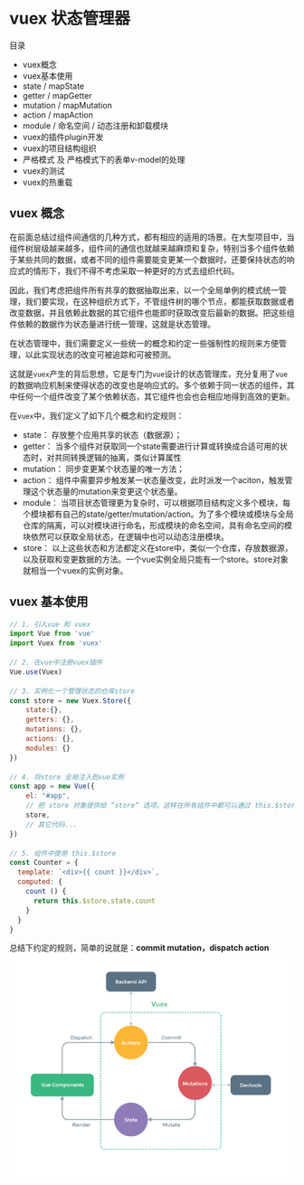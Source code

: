 # vuex 状态管理器

目录

- vuex概念
- vuex基本使用
- state / mapState
- getter / mapGetter
- mutation / mapMutation
- action / mapAction
- module / 命名空间 / 动态注册和卸载模块
- vuex的插件plugin开发
- vuex的项目结构组织
- 严格模式 及 严格模式下的表单v-model的处理
- vuex的测试
- vuex的热重载

## vuex 概念

在前面总结过组件间通信的几种方式，都有相应的适用的场景。在大型项目中，当组件树层级越来越多，组件间的通信也就越来越麻烦和复杂，特别当多个组件依赖于某些共同的数据，或者不同的组件需要能变更某一个数据时，还要保持状态的响应式的情形下，我们不得不考虑采取一种更好的方式去组织代码。

因此，我们考虑把组件所有共享的数据抽取出来，以一个全局单例的模式统一管理，我们要实现，在这种组织方式下，不管组件树的哪个节点，都能获取数据或者改变数据，并且依赖此数据的其它组件也能即时获取改变后最新的数据。把这些组件依赖的数据作为状态量进行统一管理，这就是状态管理。

在状态管理中，我们需要定义一些统一的概念和约定一些强制性的规则来方便管理，以此实现状态的改变可被追踪和可被预测。

这就是`vuex`产生的背后思想，它是专门为`vue`设计的状态管理库，充分复用了`vue`的数据响应机制来使得状态的改变也是响应式的。多个依赖于同一状态的组件，其中任何一个组件改变了某个依赖状态，其它组件也会也会相应地得到高效的更新。

在`vuex`中，我们定义了如下几个概念和约定规则：
- state： 存放整个应用共享的状态（数据源）；
- getter： 当多个组件对获取同一个state需要进行计算或转换成合适可用的状态时，对共同转换逻辑的抽离，类似计算属性
- mutation： 同步变更某个状态量的唯一方法；
- action： 组件中需要异步触发某一状态量改变，此时派发一个aciton，触发管理这个状态量的mutation来变更这个状态量。
- module： 当项目状态管理更为复杂时，可以根据项目结构定义多个模块，每个模块都有自己的state/getter/mutation/action。为了多个模块或模块与全局仓库的隔离，可以对模块进行命名，形成模块的命名空间，具有命名空间的模块依然可以获取全局状态，在逻辑中也可以动态注册模块。
- store： 以上这些状态和方法都定义在store中，类似一个仓库，存放数据源，以及获取和变更数据的方法。一个vue实例全局只能有一个store。store对象就相当一个vuex的实例对象。

## vuex 基本使用
```js
// 1. 引入vue 和 vuex
import Vue from 'vue'
import Vuex from 'vuex'

// 2. 在vue中注册vuex插件
Vue.use(Vuex)

// 3. 实例化一个管理状态的仓库store
const store = new Vuex.Store({
    state:{},
    getters: {},
    mutations: {},
    actions: {},
    modules: {}
})

// 4. 将store 全局注入到vue实例
const app = new Vue({
    el: "#app",
    // 把 store 对象提供给 “store” 选项，这样在所有组件中都可以通过 this.$store 获取到 store 引用。
    store,
    // 其它代码...
})

// 5. 组件中使用 this.$store
const Counter = {
  template: `<div>{{ count }}</div>`,
  computed: {
    count () {
      return this.$store.state.count
    }
  }
}
```
总结下约定的规则，简单的说就是：**commit mutation，dispatch action**
![vuex](../image/vuex.png)


